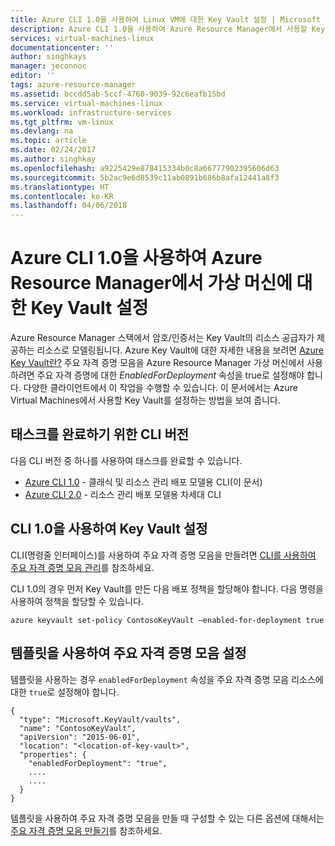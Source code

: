 ```yaml
---
title: Azure CLI 1.0을 사용하여 Linux VM에 대한 Key Vault 설정 | Microsoft Docs
description: Azure CLI 1.0을 사용하여 Azure Resource Manager에서 사용할 Key Vault를 설정하는 방법
services: virtual-machines-linux
documentationcenter: ''
author: singhkays
manager: jeconnoc
editor: ''
tags: azure-resource-manager
ms.assetid: bccdd5ab-5ccf-4760-9039-92c6eafb15bd
ms.service: virtual-machines-linux
ms.workload: infrastructure-services
ms.tgt_pltfrm: vm-linux
ms.devlang: na
ms.topic: article
ms.date: 02/24/2017
ms.author: singhkay
ms.openlocfilehash: a9225429e878415334b0c8a66777902395606d63
ms.sourcegitcommit: 5b2ac9e6d8539c11ab0891b686b8afa12441a8f3
ms.translationtype: HT
ms.contentlocale: ko-KR
ms.lasthandoff: 04/06/2018
---
```

# <a name="set-up-key-vault-for-virtual-machines-in-azure-resource-manager-with-the-azure-cli-10"></a>Azure CLI 1.0을 사용하여 Azure Resource Manager에서 가상 머신에 대한 Key Vault 설정
Azure Resource Manager 스택에서 암호/인증서는 Key Vault의 리소스 공급자가 제공하는 리소스로 모델링됩니다. Azure Key Vault에 대한 자세한 내용을 보려면 [Azure Key Vault란?](../../key-vault/key-vault-whatis.md) 주요 자격 증명 모음을 Azure Resource Manager 가상 머신에서 사용하려면 주요 자격 증명에 대한 *EnabledForDeployment* 속성을 true로 설정해야 합니다. 다양한 클라이언트에서 이 작업을 수행할 수 있습니다. 이 문서에서는 Azure Virtual Machines에서 사용할 Key Vault를 설정하는 방법을 보여 줍니다.

## <a name="cli-versions-to-complete-the-task"></a>태스크를 완료하기 위한 CLI 버전
다음 CLI 버전 중 하나를 사용하여 태스크를 완료할 수 있습니다.

- [Azure CLI 1.0](#quick-commands) - 클래식 및 리소스 관리 배포 모델용 CLI(이 문서)
- [Azure CLI 2.0](../windows/key-vault-setup.md?toc=%2fazure%2fvirtual-machines%2flinux%2ftoc.json) - 리소스 관리 배포 모델용 차세대 CLI

## <a name="use-cli-10-to-set-up-key-vault"></a>CLI 1.0을 사용하여 Key Vault 설정
CLI(명령줄 인터페이스)를 사용하여 주요 자격 증명 모음을 만들려면 [CLI를 사용하여 주요 자격 증명 모음 관리](../../key-vault/key-vault-manage-with-cli2.md#create-a-key-vault)를 참조하세요.

CLI 1.0의 경우 먼저 Key Vault를 만든 다음 배포 정책을 할당해야 합니다. 다음 명령을 사용하여 정책을 할당할 수 있습니다.

    azure keyvault set-policy ContosoKeyVault –enabled-for-deployment true

## <a name="use-templates-to-set-up-key-vault"></a>템플릿을 사용하여 주요 자격 증명 모음 설정
템플릿을 사용하는 경우 `enabledForDeployment` 속성을 주요 자격 증명 모음 리소스에 대한 `true`로 설정해야 합니다.

    {
      "type": "Microsoft.KeyVault/vaults",
      "name": "ContosoKeyVault",
      "apiVersion": "2015-06-01",
      "location": "<location-of-key-vault>",
      "properties": {
        "enabledForDeployment": "true",
        ....
        ....
      }
    }

템플릿을 사용하여 주요 자격 증명 모음을 만들 때 구성할 수 있는 다른 옵션에 대해서는 [주요 자격 증명 모음 만들기](https://azure.microsoft.com/documentation/templates/101-key-vault-create/)를 참조하세요.
